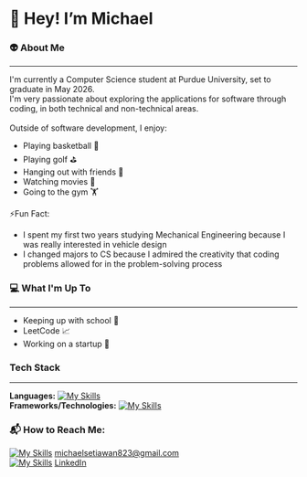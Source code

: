 # :wave: Hey! I’m Michael

### :alien: About Me
---
I'm currently a Computer Science student at Purdue University, set to graduate in May 2026. <br/>
I'm very passionate about exploring the applications for software through coding, in both technical and non-technical areas. <br/>
<br/> 
Outside of software development, I enjoy:
- Playing basketball 🏀
- Playing golf ⛳
- Hanging out with friends :beers:
- Watching movies 🎥
- Going to the gym 🏋️

:zap:Fun Fact:
<br/>
- I spent my first two years studying Mechanical Engineering because I was really interested in vehicle design
- I changed majors to CS because I admired the creativity that coding problems allowed for in the problem-solving process

### :computer: What I'm Up To
---
- Keeping up with school :school_satchel:
- LeetCode :chart_with_upwards_trend:
- Working on a startup :eyes:

### Tech Stack
---
**Languages:** [![My Skills](https://skillicons.dev/icons?i=py,java,js,ts,c,r,html,css)](https://skillicons.dev) <br/>
**Frameworks/Technologies:** [![My Skills](https://skillicons.dev/icons?i=react,gulp,nodejs,spring,sklearn,tensorflow,git)](https://skillicons.dev) <br/>

### 📬 How to Reach Me:
[![My Skills](https://skillicons.dev/icons?i=gmail)](https://skillicons.dev) michaelsetiawan823@gmail.com <br/>
[![My Skills](https://skillicons.dev/icons?i=linkedin)](https://skillicons.dev) [LinkedIn](linkedin.com/in/msetia1/)



<!---
msetia1/msetia1 is a ✨ special ✨ repository because its `README.md` (this file) appears on your GitHub profile.
You can click the Preview link to take a look at your changes.
--->
